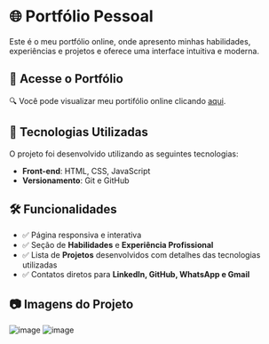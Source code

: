 # 🌐 Portfólio Pessoal

Este é o meu portfólio online, onde apresento minhas habilidades, experiências e projetos e oferece uma interface intuitiva e moderna.

## 🔗 Acesse o Portfólio

🔍 Você pode visualizar meu portifólio online clicando [aqui](https://viniciuss2004.github.io/Portifolio/).

## 📌 Tecnologias Utilizadas

O projeto foi desenvolvido utilizando as seguintes tecnologias:

- **Front-end**: HTML, CSS, JavaScript
- **Versionamento**: Git e GitHub

## 🛠 Funcionalidades

- ✅ Página responsiva e interativa
- ✅ Seção de **Habilidades** e **Experiência Profissional**
- ✅ Lista de **Projetos** desenvolvidos com detalhes das tecnologias utilizadas
- ✅ Contatos diretos para **LinkedIn, GitHub, WhatsApp e Gmail**

## 📷 Imagens do Projeto

![image](https://github.com/user-attachments/assets/ea94ebdf-dc4e-462f-853f-5ddbc0f0a0a2)
![image](https://github.com/user-attachments/assets/6cdf379e-35e0-4e4a-a5b0-128e97bd89fe)
